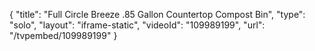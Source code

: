 {
    "title": "Full Circle Breeze .85 Gallon Countertop Compost Bin",
    "type": "solo",
    "layout": "iframe-static",
    "videoId": "109989199",
    "url": "\/tvpembed\/109989199"
}